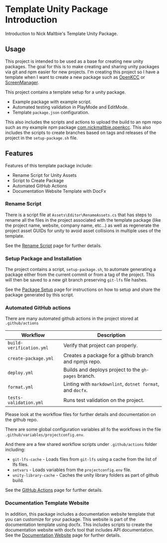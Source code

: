 # Template Unity Package Introduction

Introduction to Nick Maltbie's Template Unity Package.

## Usage

This project is intended to be used as a base for creating
new unity packages. The goal for this is to make creating and
sharing unity packages via git and npm easier for new projects.
I'm creating this project so I have a template when I want
to create a new package such as [OpenKCC](https://github.com/nicholas-maltbie/OpenKCC)
or [ScreenManager](https://github.com/nicholas-maltbie/ScreenManager).

This project contains a template setup for a unity package.

* Example package with example script.
* Automated testing validation in PlayMode and EditMode.
* Template `package.json` configuration.

This also includes the scripts and actions to upload
the build to an npm repo such as my example npm package
[com.nickmaltbie.openkcc](https://www.npmjs.com/package/com.nickmaltbie.openkcc).
This also includes the scripts to create branches based on tags
and releases of the project in the `setup-package.sh` file.

## Features

Features of this template package include:

* Rename Script for Unity Assets
* Script to Create Package
* Automated GitHub Actions
* Documentation Website Template with DocFx

### Rename Script

There is a script file at `Assets\Editor\RenameAssets.cs` that
has steps to rename all the files in the project associated
with the template package (like the project name, website, company
name, etc...) as well as regenerate the project asset GUIDs
for unity to avoid asset collisions in multiple uses of
the template.

See the [Rename Script](rename_script.md) page for further details.

### Setup Package and Installation

The project contains a script, `setup-package.sh`, to automate generating a
package either from the current commit or from a tag of the project. This will
then be saved to a new git branch preserving `git-lfs` file hashes.

See the [Package Setup](package_setup.md) page for instructions on how to setup
and share the package generated by this script.

### Automated GitHub actions

There are many automated github actions in
the project stored at `.github/actions`

| Workflow | Description |
|----------|-------------|
| `build-verification.yml` | Verify that project can properly. |
| `create-package.yml` | Creates a package for a github branch and npmjs repo. |
| `deploy.yml` | Builds and deploys project to the `gh-pages` branch. |
| `format.yml` | Linting with `markdownlint`, `dotnet format`, and `docfx`. |
| `tests-validation.yml` | Runs test validation on the project. |

Please look at the workflow files for further details and
documentation on the github repo.

There are some global configuration variables all fo the workflows
in the file `.github/variables/projectconfig.env`.

And there are a few shared workflow scripts under `.github/actions` folder
including:

* `git-lfs-cache` -
    Loads files from `git-lfs` using a cache from the list of lfs files.
* `setvars` -
    Loads variables from the `projectconfig.env` file.
* `unity-library-cache` -
    Caches the unity library folders as part of github build.

See the [GitHub Actions](github_actions.md) page for further details.

### Documentation Template Website

In addition, this package includes a documentation website template
that you can customize for your package. This website is part
of the documentation template using docfx. This includes scripts
to create the documentation website with docfx tool that includes
API documentation. See the
[Documentation Website](documentation_website.md) page for further details.
